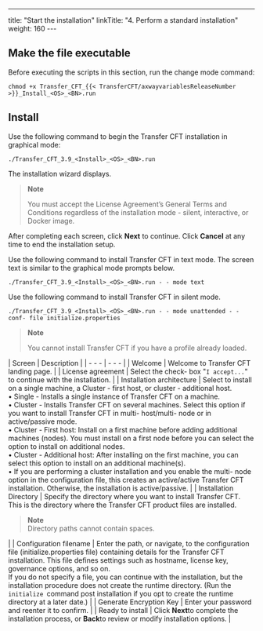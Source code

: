 ---
title: "Start the installation"
linkTitle: "4. Perform a standard installation"
weight: 160
--- <span id="Make"></span>

## Make the file executable

Before executing the scripts in this section, run the change mode command:

`chmod +x Transfer_CFT_{{< TransferCFT/axwayvariablesReleaseNumber >}}_Install_<OS>_<BN>.run`

## Install

Use the following command to begin the Transfer CFT installation in graphical mode:

```
./Transfer_CFT_3.9_<Install>_<OS>_<BN>.run
```

The installation wizard displays.

> **Note**
>
> You must accept the License Agreement’s General Terms and Conditions regardless of the installation mode - silent, interactive, or Docker image.

After completing each screen, click **Next** to continue. Click **Cancel** at any time to end the installation setup.

Use the following command to install Transfer CFT in text mode. The screen text is similar to the graphical mode prompts below.

```
./Transfer_CFT_3.9_<Install>_<OS>_<BN>.run - - mode text
```

Use the following command to install Transfer CFT in silent mode.

```
./Transfer_CFT_3.9_<Install>_<OS>_<BN>.run - - mode unattended - - conf- file initialize.properties
```

> **Note**
>
> You cannot install Transfer CFT if you have a profile already loaded.

| Screen  | Description  |
| - - - | - - - |
| Welcome  | Welcome to Transfer CFT landing page.  |
| License agreement  | Select the check- box "<code>I accept...</code>" to continue with the installation.  |
| Installation architecture  | Select to install on a single machine, a Cluster - first host, or cluster - additional host.<br/> • Single - Installs a single instance of Transfer CFT on a machine.<br/> • Cluster - Installs Transfer CFT on several machines. Select this option if you want to install Transfer CFT in multi- host/multi- node or in active/passive mode.<br/> • Cluster - First host: Install on a first machine before adding additional machines (nodes). You must install on a first node before you can select the option to install on additional nodes.<br/> • Cluster - Additional host: After installing on the first machine, you can select this option to install on an additional machine(s).<br/> • If you are performing a cluster installation and you enable the multi- node option in the configuration file, this creates an active/active Transfer CFT installation. Otherwise, the installation is active/passive. |
| Installation Directory  | Specify the directory where you want to install Transfer CFT. This is the directory where the Transfer CFT product files are installed. <blockquote> **Note**<br/> Directory paths cannot contain spaces.<br/> </blockquote>  |
| Configuration filename  | Enter the path, or navigate, to the configuration file (initialize.properties file) containing details for the Transfer CFT installation. This file defines settings such as hostname, license key, governance options, and so on.<br/> If you do not specify a file, you can continue with the installation, but the installation procedure does not create the runtime directory. (Run the <code>initialize </code>command post installation if you opt to create the runtime directory at a later date.) |
| Generate Encryption Key  | Enter your password and reenter it to confirm. |
| Ready to install | Click ****Next****to complete the installation process, or ****Back****to review or modify installation options. |

